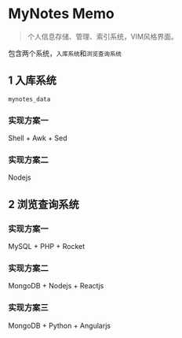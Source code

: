 # MyNotes Memo


> 个人信息存储、管理、索引系统，VIM风格界面。


包含两个系统，`入库系统`和`浏览查询系统`


## 1 入库系统

`mynotes_data`


### 实现方案一

Shell + Awk + Sed


### 实现方案二

Nodejs






## 2 浏览查询系统


### 实现方案一

MySQL + PHP + Rocket



### 实现方案二

MongoDB + Nodejs + Reactjs



### 实现方案三

MongoDB + Python + Angularjs

